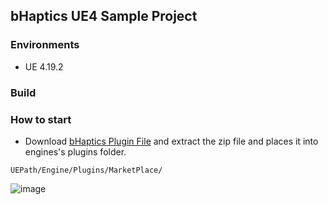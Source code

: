 ## bHaptics UE4 Sample Project
### Environments
* UE 4.19.2


### Build 

### How to start 
* Download [bHaptics Plugin File](https://github.com/bhaptics/TactUnrealEngine4/releases/download/1.5.0/4_19_1_5_0.zip) and extract the zip file 
and places it into engines's plugins folder. 

```
UEPath/Engine/Plugins/MarketPlace/
```

![image](https://user-images.githubusercontent.com/1837913/78871305-783fb680-7a82-11ea-9116-baa57c15557c.png)

